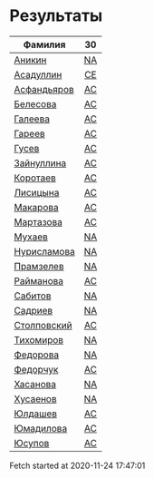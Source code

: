 # Результаты
Фамилия | 30
---|:---:
[Аникин](Аникин/README.md)  | [NA](Аникин/30.md)
[Асадуллин](Асадуллин/README.md)  | [CE](Асадуллин/30.md)
[Асфандьяров](Асфандьяров/README.md)  | [AC](Асфандьяров/30.md)
[Белесова](Белесова/README.md)  | [AC](Белесова/30.md)
[Галеева](Галеева/README.md)  | [AC](Галеева/30.md)
[Гареев](Гареев/README.md)  | [AC](Гареев/30.md)
[Гусев](Гусев/README.md)  | [AC](Гусев/30.md)
[Зайнуллина](Зайнуллина/README.md)  | [AC](Зайнуллина/30.md)
[Коротаев](Коротаев/README.md)  | [AC](Коротаев/30.md)
[Лисицына](Лисицына/README.md)  | [AC](Лисицына/30.md)
[Макарова](Макарова/README.md)  | [AC](Макарова/30.md)
[Мартазова](Мартазова/README.md)  | [AC](Мартазова/30.md)
[Мухаев](Мухаев/README.md)  | [NA](Мухаев/30.md)
[Нурисламова](Нурисламова/README.md)  | [NA](Нурисламова/30.md)
[Прамзелев](Прамзелев/README.md)  | [NA](Прамзелев/30.md)
[Райманова](Райманова/README.md)  | [AC](Райманова/30.md)
[Сабитов](Сабитов/README.md)  | [NA](Сабитов/30.md)
[Садриев](Садриев/README.md)  | [NA](Садриев/30.md)
[Столповский](Столповский/README.md)  | [AC](Столповский/30.md)
[Тихомиров](Тихомиров/README.md)  | [NA](Тихомиров/30.md)
[Федорова](Федорова/README.md)  | [NA](Федорова/30.md)
[Федорчук](Федорчук/README.md)  | [AC](Федорчук/30.md)
[Хасанова](Хасанова/README.md)  | [NA](Хасанова/30.md)
[Хусаенов](Хусаенов/README.md)  | [NA](Хусаенов/30.md)
[Юлдашев](Юлдашев/README.md)  | [AC](Юлдашев/30.md)
[Юмадилова](Юмадилова/README.md)  | [AC](Юмадилова/30.md)
[Юсупов](Юсупов/README.md)  | [AC](Юсупов/30.md)

Fetch started at 2020-11-24 17:47:01
